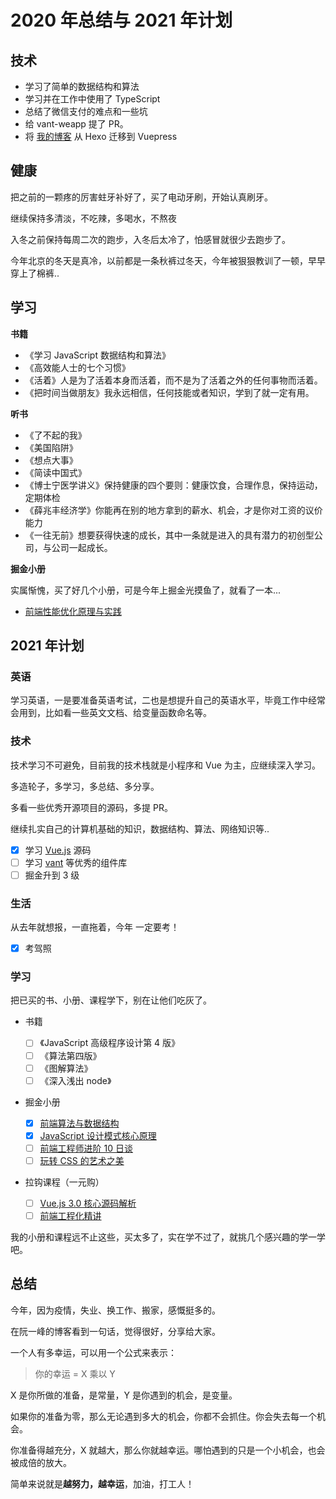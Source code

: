 # 2020 年总结与 2021 年计划

## 技术

- 学习了简单的数据结构和算法
- 学习并在工作中使用了 TypeScript
- 总结了微信支付的难点和一些坑
- 给 vant-weapp 提了 PR。
- 将 [我的博客](https://www.zhangningle.top/) 从 Hexo 迁移到 Vuepress

## 健康

把之前的一颗疼的厉害蛀牙补好了，买了电动牙刷，开始认真刷牙。

继续保持多清淡，不吃辣，多喝水，不熬夜

入冬之前保持每周二次的跑步，入冬后太冷了，怕感冒就很少去跑步了。

今年北京的冬天是真冷，以前都是一条秋裤过冬天，今年被狠狠教训了一顿，早早穿上了棉裤..

## 学习

**书籍**

- 《学习 JavaScript 数据结构和算法》
- 《高效能人士的七个习惯》
- 《活着》人是为了活着本身而活着，而不是为了活着之外的任何事物而活着。
- 《把时间当做朋友》我永远相信，任何技能或者知识，学到了就一定有用。

**听书**

- 《了不起的我》
- 《美国陷阱》
- 《想点大事》
- 《简读中国式》
- 《博士宁医学讲义》保持健康的四个要则：健康饮食，合理作息，保持运动，定期体检
- 《薛兆丰经济学》你能再在别的地方拿到的薪水、机会，才是你对工资的议价能力
- 《一往无前》想要获得快速的成长，其中一条就是进入的具有潜力的初创型公司，与公司一起成长。

**掘金小册**

实属惭愧，买了好几个小册，可是今年上掘金光摸鱼了，就看了一本...

- [前端性能优化原理与实践](https://juejin.cn/book/6844733750048210957/section/6844733750031417352)

## 2021 年计划

### 英语

学习英语，一是要准备英语考试，二也是想提升自己的英语水平，毕竟工作中经常会用到，比如看一些英文文档、给变量函数命名等。

### 技术

技术学习不可避免，目前我的技术栈就是小程序和 Vue 为主，应继续深入学习。

多造轮子，多学习，多总结、多分享。

多看一些优秀开源项目的源码，多提 PR。

继续扎实自己的计算机基础的知识，数据结构、算法、网络知识等..

- [x] 学习 [Vue.js](https://github.com/vuejs/vue-next) 源码
- [ ] 学习 [vant](https://github.com/youzan/vant) 等优秀的组件库
- [ ] 掘金升到 3 级

### 生活

从去年就想报，一直拖着，今年 一定要考！

- [x] 考驾照

### 学习

把已买的书、小册、课程学下，别在让他们吃灰了。

- 书籍

  - [ ] 《JavaScript 高级程序设计第 4 版》
  - [ ] 《算法第四版》
  - [ ] 《图解算法》
  - [ ] 《深入浅出 node》

- 掘金小册

  - [x] [前端算法与数据结构](https://juejin.cn/book/6844733800300150797)
  - [x] [JavaScript 设计模式核心原理](https://juejin.cn/book/6844733790204461070)
  - [ ] [前端工程师进阶 10 日谈](https://juejin.cn/book/6891929939616989188)
  - [ ] [玩转 CSS 的艺术之美](https://juejin.cn/book/6850413616484040711)

- 拉钩课程（一元购）
  - [ ] [Vue.js 3.0 核心源码解析](https://kaiwu.lagou.com/course/courseInfo.htm?courseId=326#/content)
  - [ ] [前端工程化精讲](https://kaiwu.lagou.com/course/courseInfo.htm?courseId=416#/content)

我的小册和课程远不止这些，买太多了，实在学不过了，就挑几个感兴趣的学一学吧。

## 总结

今年，因为疫情，失业、换工作、搬家，感慨挺多的。

在阮一峰的博客看到一句话，觉得很好，分享给大家。

一个人有多幸运，可以用一个公式来表示：

> 你的幸运 = X 乘以 Y

X 是你所做的准备，是常量，Y 是你遇到的机会，是变量。

如果你的准备为零，那么无论遇到多大的机会，你都不会抓住。你会失去每一个机会。

你准备得越充分，X 就越大，那么你就越幸运。哪怕遇到的只是一个小机会，也会被成倍的放大。

简单来说就是**越努力，越幸运**，加油，打工人！
